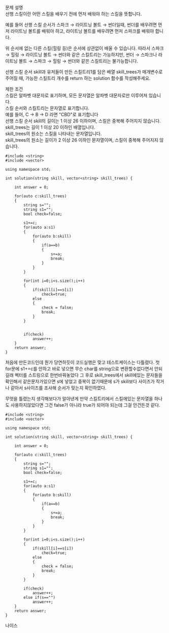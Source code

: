 문제 설명   
선행 스킬이란 어떤 스킬을 배우기 전에 먼저 배워야 하는 스킬을 뜻합니다.   

예를 들어 선행 스킬 순서가 스파크 → 라이트닝 볼트 → 썬더일때, 썬더를 배우려면 먼저 라이트닝 볼트를 배워야 하고, 라이트닝 볼트를 배우려면 먼저 스파크를 배워야 합니다.   

위 순서에 없는 다른 스킬(힐링 등)은 순서에 상관없이 배울 수 있습니다. 따라서 스파크 → 힐링 → 라이트닝 볼트 → 썬더와 같은 스킬트리는 가능하지만, 썬더 → 스파크나 라이트닝 볼트 → 스파크 → 힐링 → 썬더와 같은 스킬트리는 불가능합니다.

선행 스킬 순서 skill과 유저들이 만든 스킬트리1를 담은 배열 skill_trees가 매개변수로 주어질 때, 가능한 스킬트리 개수를 return 하는 solution 함수를 작성해주세요.   

제한 조건    
스킬은 알파벳 대문자로 표기하며, 모든 문자열은 알파벳 대문자로만 이루어져 있습니다.   
스킬 순서와 스킬트리는 문자열로 표기합니다.   
예를 들어, C → B → D 라면 "CBD"로 표기합니다   
선행 스킬 순서 skill의 길이는 1 이상 26 이하이며, 스킬은 중복해 주어지지 않습니다.   
skill_trees는 길이 1 이상 20 이하인 배열입니다.   
skill_trees의 원소는 스킬을 나타내는 문자열입니다.   
skill_trees의 원소는 길이가 2 이상 26 이하인 문자열이며, 스킬이 중복해 주어지지 않습니다.   

```
#include <string>
#include <vector>

using namespace std;

int solution(string skill, vector<string> skill_trees) {
    
    int answer = 0;

    for(auto c:skill_trees)
    {
        string s="";
        string s1="";
        bool check=false;
        
        s1+=c;    
        for(auto a:s1)
        {
            for(auto b:skill)
            {
                if(a==b)
                {
                    s+=a;
                    break;
                }
            }
        }
    
        for(int i=0;i<s.size();i++)
        {
            if(skill[i]==s[i])
                check=true;
            else
            {
                check = false;
                break;
            }
        }
    
    
        if(check)
            answer++;
    }
    return answer;
}
```

처음에 만든코드인데 뭔가 당연하듯이 코드실행은 맞고 테스트케이스는 다틀렸다. 첫 for문에 s1+=c를 안하고 바로 넣으면 무슨 char를 string으로 변환할수없다면서 안되길래 벡터를 스트링으로 한번바꿔놓았다 그 후로 skill_trees에서 skill에있는 문자들을 확인해서 같은문자가있으면 s에 넣었고 중복이 없기때문에 s가 skill보다 사이즈가 작거나 같아서 s사이즈를 조사해 순서가 맞는지 확인하였다.

무엇을 틀렸는지 생각해보다가 알아낸게 만약 스킬트리에서 스킬에있는 문자열을 하나도 사용하지않았다면 그건 false가 아니라 true가 되어야 되는데 그걸 안건든것 같다.

```
#include <string>
#include <vector>

using namespace std;

int solution(string skill, vector<string> skill_trees) {
    
    int answer = 0;

    for(auto c:skill_trees)
    {
        string s="";
        string s1="";
        bool check=false;
        
        s1+=c;    
        for(auto a:s1)
        {
            for(auto b:skill)
            {
                if(a==b)
                {
                    s+=a;
                    break;
                }
            }
        }
    
        for(int i=0;i<s.size();i++)
        {
            if(skill[i]==s[i])
                check=true;
            else
            {
                check = false;
                break;
            }
        }
    
        if(check)
            answer++;
        else if(s=="")
            answer++;
    }
    return answer;
}
```

나이스